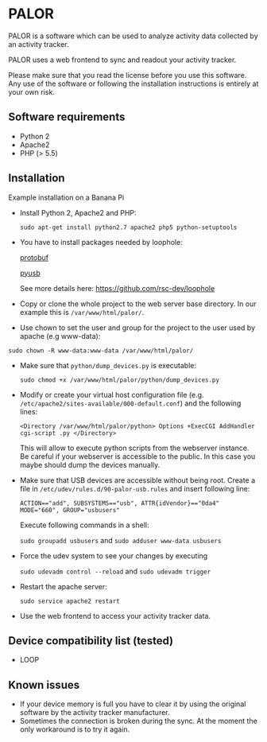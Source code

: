 PALOR
=====

PALOR is a software which can be used to analyze activity data collected by an activity tracker.

PALOR uses a web frontend to sync and readout your activity tracker.

Please make sure that you read the license before you use this software.
Any use of the software or following the installation instructions is entirely at your own risk.

Software requirements
---------------------

  * Python 2
  * Apache2
  * PHP (> 5.5)

Installation
------------

Example installation on a Banana Pi

  * Install Python 2, Apache2 and PHP:

    `sudo apt-get install python2.7 apache2 php5 python-setuptools`

  * You have to install packages needed by loophole:

    [protobuf](https://pypi.python.org/pypi/protobuf/3.0.0b2)

    [pyusb](https://github.com/walac/pyusb)

    See more details here: https://github.com/rsc-dev/loophole

  * Copy or clone the whole project to the web server base directory.
    In our example this is `/var/www/html/palor/`.

  * Use chown to set the user and group for the project to the user used by apache (e.g www-data):

   `sudo chown -R www-data:www-data /var/www/html/palor/`

  * Make sure that `python/dump_devices.py` is executable:

    `sudo chmod +x /var/www/html/palor/python/dump_devices.py`

  * Modify or create your virtual host configuration file
    (e.g. `/etc/apache2/sites-available/000-default.conf`) and the
    following lines:

    `<Directory /var/www/html/palor/python>
                Options +ExecCGI
                AddHandler cgi-script .py
    </Directory>`

    This will allow to execute python scripts from the webserver instance.
    Be careful if your webserver is accessible to the public.
    In this case you maybe should dump the devices manually.

  * Make sure that USB devices are accessible without being root.
    Create a file in `/etc/udev/rules.d/90-palor-usb.rules` and insert following line:

    `ACTION=="add", SUBSYSTEMS=="usb", ATTR{idVendor}=="0da4" MODE="660", GROUP="usbusers"`

    Execute following commands in a shell:

    `sudo groupadd usbusers` and `sudo adduser www-data usbusers`

  * Force the udev system to see your changes by executing

    `sudo udevadm control --reload` and `sudo udevadm trigger`

  * Restart the apache server:

    `sudo service apache2 restart`

  * Use the web frontend to access your activity tracker data.

Device compatibility list (tested)
----------------------------------

  * LOOP


Known issues
------------

  * If your device memory is full you have to clear it by using the
    original software by the activity tracker manufacturer.
  * Sometimes the connection is broken during the sync.
    At the moment the only workaround is to try it again.

